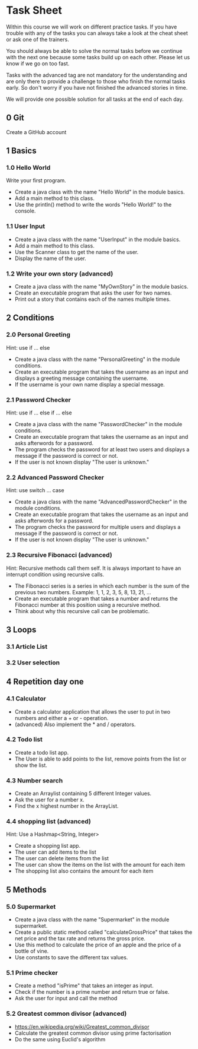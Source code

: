 # Task Sheet

Within this course we will work on different practice tasks.
If you have trouble with any of the tasks you can always take a look at the cheat sheet or ask one of the trainers.

You should always be able to solve the normal tasks before we continue with the next one because some tasks build up on each other.
Please let us know if we go on too fast. 

Tasks with the advanced tag are not mandatory for the understanding and are only there to provide a challenge to those who finish the normal tasks early.
So don't worry if you have not finished the advanced stories in time. 

We will provide one possible solution for all tasks at the end of each day.

## 0 Git

Create a GitHub account

## 1 Basics

### 1.0 Hello World

Write your first program.

- Create a java class with the name "Hello World" in the module basics.
- Add a main method to this class.
- Use the println() method to write the words "Hello World!" to the console.

### 1.1 User Input

- Create a java class with the name "UserInput" in the module basics.
- Add a main method to this class.
- Use the Scanner class to get the name of the user.
- Display the name of the user.

### 1.2 Write your own story (advanced)

- Create a java class with the name "MyOwnStory" in the module basics.
- Create an executable program that asks the user for two names.
- Print out a story that contains each of the names multiple times.

## 2 Conditions

### 2.0 Personal Greeting

Hint: use if ... else

- Create a java class with the name "PersonalGreeting" in the module conditions.
- Create an executable program that takes the username as an input and displays a greeting message containing the username.
- If the username is your own name display a special message.

### 2.1 Password Checker

Hint: use if ... else if ... else

- Create a java class with the name "PasswordChecker" in the module conditions.
- Create an executable program that takes the username as an input and asks afterwords for a password.
- The program checks the password for at least two users and displays a message if the password is correct or not.
- If the user is not known display "The user is unknown."

### 2.2 Advanced Password Checker

Hint: use switch ... case

- Create a java class with the name "AdvancedPasswordChecker" in the module conditions.
- Create an executable program that takes the username as an input and asks afterwords for a password.
- The program checks the password for multiple users and displays a message if the password is correct or not.
- If the user is not known display "The user is unknown."

### 2.3 Recursive Fibonacci (advanced)

Hint: Recursive methods call them self. It is always important to have an interrupt condition using recursive calls.

- The Fibonacci series is a series in which each number is the sum of the previous two numbers. Example: 1, 1, 2, 3, 5, 8, 13, 21, ...
- Create an executable program that takes a number and returns the Fibonacci number at this position using a recursive method.
- Think about why this recursive call can be problematic.

## 3 Loops

### 3.1 Article List

### 3.2 User selection

## 4 Repetition day one

### 4.1 Calculator

- Create a calculator application that allows the user to put in two numbers and either a + or - operation.
- (advanced) Also implement the * and / operators.

### 4.2 Todo list

- Create a todo list app.
- The User is able to add points to the list, remove points from the list or show the list.

### 4.3 Number search

- Create an Arraylist containing 5 different Integer values.
- Ask the user for a number x.
- Find the x highest number in the ArrayList.

### 4.4 shopping list (advanced)

Hint: Use a Hashmap<String, Integer>

- Create a shopping list app.
- The user can add items to the list
- The user can delete items from the list
- The user can show the items on the list with the amount for each item
- The shopping list also contains the amount for each item

## 5 Methods

### 5.0 Supermarket

- Create a java class with the name "Supermarket" in the module supermarket.
- Create a public static method called "calculateGrossPrice" that takes the net price and the tax rate and returns the gross price.
- Use this method to calculate the price of an apple and the price of a bottle of vine.
- Use constants to save the different tax values.

### 5.1 Prime checker
- Create a method "isPrime" that takes an integer as input.
- Check if the number is a prime number and return true or false.
- Ask the user for input and call the method

### 5.2 Greatest common divisor (advanced)
- https://en.wikipedia.org/wiki/Greatest_common_divisor
- Calculate the greatest common divisor using prime factorisation
- Do the same using Euclid's algorithm

## 
